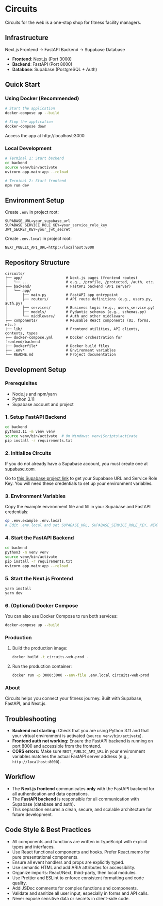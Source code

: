# Circuits

Circuits for the web is a one-stop shop for fitness facility managers.

## Infrastructure
Next.js Frontend → FastAPI Backend → Supabase Database

- **Frontend**: Next.js (Port 3000)
- **Backend**: FastAPI (Port 8000)
- **Database**: Supabase (PostgreSQL + Auth)

## Quick Start

### Using Docker (Recommended)
```bash
# Start the application
docker-compose up --build

# Stop the application
docker-compose down
```
Access the app at http://localhost:3000

### Local Development
```bash
# Terminal 1: Start backend
cd backend
source venv/bin/activate
uvicorn app.main:app --reload

# Terminal 2: Start frontend
npm run dev
```

## Environment Setup
Create `.env` in project root:
```env
SUPABASE_URL=your_supabase_url
SUPABASE_SERVICE_ROLE_KEY=your_service_role_key
JWT_SECRET_KEY=your_jwt_secret
```
Create `.env.local` in project root:
```env
NEXT_PUBLIC_API_URL=http://localhost:8000
```

## Repository Structure
```
circuits/
├── app/                    # Next.js pages (frontend routes)
│   └── ...                 # e.g., /profile, /protected, /auth, etc.
├── backend/                # FastAPI backend (API server)
│   └── app/
│       ├── main.py         # FastAPI app entrypoint
│       ├── routers/        # API route definitions (e.g., users.py, auth.py)
│       ├── services/       # Business logic (e.g., users_service.py)
│       ├── models/         # Pydantic schemas (e.g., schemas.py)
│       └── middleware/     # Auth and other middleware
├── components/             # Reusable React components (UI, forms, etc.)
├── lib/                    # Frontend utilities, API clients, contexts, types
├── docker-compose.yml      # Docker orchestration for frontend/backend
├── Dockerfile*             # Docker build files
├── .env*                   # Environment variables
└── README.md               # Project documentation
```


## Development Setup

### Prerequisites
- Node.js and npm/yarn
- Python 3.11
- Supabase account and project

### 1. Setup FastAPI Backend
```bash
cd backend
python3.11 -m venv venv
source venv/bin/activate  # On Windows: venv\Scripts\activate
pip install -r requirements.txt
```

### 2. Initialize Circuits

If you do not already have a Supabase account, you must create one at [supabase.com](https://supabase.com/).

Go to [this Supabase project link](https://supabase.com/dashboard/project/tlnfnyhwjognaflpsnfj) to get your Supabase URL and Service Role Key. You will need these credentials to set up your environment variables.

### 3. Environment Variables

Copy the example environment file and fill in your Supabase and FastAPI credentials:
```sh
cp .env.example .env.local
# Edit .env.local and set SUPABASE_URL, SUPABASE_SERVICE_ROLE_KEY, NEXT_PUBLIC_API_URL, and JWT_SECRET_KEY
```

### 4. Start the FastAPI Backend

```sh
cd backend
python3 -m venv venv
source venv/bin/activate
pip install -r requirements.txt
uvicorn app.main:app --reload
```

### 5. Start the Next.js Frontend

```sh
yarn install
yarn dev
```

### 6. (Optional) Docker Compose

You can also use Docker Compose to run both services:
```sh
docker-compose up --build
```

### Production

1. Build the production image:
   ```sh
   docker build -t circuits-web-prod .
   ```
2. Run the production container:
   ```sh
   docker run -p 3000:3000 --env-file .env.local circuits-web-prod
   ```

### About

Circuits helps you connect your fitness journey. Built with Supabase, FastAPI, and Next.js.

## Troubleshooting

- **Backend not starting:** Check that you are using Python 3.11 and that your virtual environment is activated (`source venv/bin/activate`).
- **Frontend auth not working:** Ensure the FastAPI backend is running on port 8000 and accessible from the frontend.
- **CORS errors:** Make sure `NEXT_PUBLIC_API_URL` in your environment variables matches the actual FastAPI server address (e.g., `http://localhost:8000`).

## Workflow

- The **Next.js frontend** communicates **only** with the FastAPI backend for all authentication and data operations.
- The **FastAPI backend** is responsible for all communication with Supabase (database and auth).
- This separation ensures a clean, secure, and scalable architecture for future development.

## Code Style & Best Practices

- All components and functions are written in TypeScript with explicit types and interfaces.
- Use React functional components and hooks. Prefer React.memo for pure presentational components.
- Ensure all event handlers and props are explicitly typed.
- Use semantic HTML and add ARIA attributes for accessibility.
- Organize imports: React/Next, third-party, then local modules.
- Use Prettier and ESLint to enforce consistent formatting and code quality.
- Add JSDoc comments for complex functions and components.
- Validate and sanitize all user input, especially in forms and API calls.
- Never expose sensitive data or secrets in client-side code.
